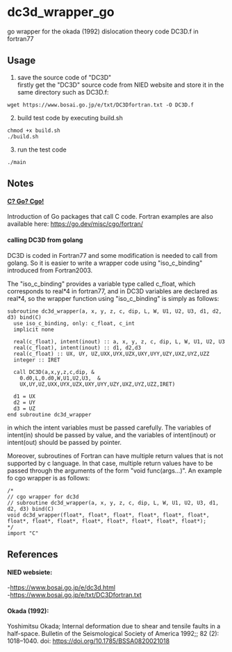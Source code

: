 # dc3d_wrapper_go
go wrapper for the okada (1992) dislocation theory code DC3D.f in fortran77

## Usage

1. save the source code of "DC3D"  
firstly get the "DC3D" source code from NIED website and store it in the same directory such as DC3D.f:
```
wget https://www.bosai.go.jp/e/txt/DC3Dfortran.txt -O DC3D.f
```
2. build test code by executing build.sh
```
chmod +x build.sh
./build.sh
```
3. run the test code
```
./main
```
## Notes
#### [C? Go? Cgo!](https://go.dev/blog/cgo)  
Introduction of Go packages that call C code. Fortran examples are also available here:
https://go.dev/misc/cgo/fortran/

#### calling DC3D from golang  
DC3D is coded in Fortran77 and some modification is needed to call from golang. So it is easier to write a wrapper code using "iso_c_binding" introduced from Fortran2003. 

The "iso_c_binding" provides a variable type called c_float, which corresponds to real\*4 in fortran77, and in DC3D variables are declared as real*4, so the wrapper function using "iso_c_binding" is simply as follows: 
```
subroutine dc3d_wrapper(a, x, y, z, c, dip, L, W, U1, U2, U3, d1, d2, d3) bind(C)
  use iso_c_binding, only: c_float, c_int
  implicit none

  real(c_float), intent(inout) :: a, x, y, z, c, dip, L, W, U1, U2, U3
  real(c_float), intent(inout) :: d1, d2,d3
  real(c_float) :: UX, UY, UZ,UXX,UYX,UZX,UXY,UYY,UZY,UXZ,UYZ,UZZ
  integer :: IRET

  call DC3D(a,x,y,z,c,dip, &
    0.d0,L,0.d0,W,U1,U2,U3,  &
    UX,UY,UZ,UXX,UYX,UZX,UXY,UYY,UZY,UXZ,UYZ,UZZ,IRET)

  d1 = UX
  d2 = UY
  d3 = UZ
end subroutine dc3d_wrapper
```
in which the intent variables must be passed carefully. The variables of intent(in) should be passed by value, and the variables of intent(inout) or intent(out) should be passed by pointer.  

Moreover, subroutines of Fortran can have multiple return values that is not supported by c language. In that case, multiple return values have to be passed through the arguments of the form "void func(args...)". An example fo cgo wrapper is as follows:
```
/*
// cgo wrapper for dc3d
// subroutine dc3d_wrapper(a, x, y, z, c, dip, L, W, U1, U2, U3, d1, d2, d3) bind(C)
void dc3d_wrapper(float*, float*, float*, float*, float*, float*, float*, float*, float*, float*, float*, float*, float*, float*);
*/
import "C"
```


## References
#### NIED websiete:
-https://www.bosai.go.jp/e/dc3d.html  
-https://www.bosai.go.jp/e/txt/DC3Dfortran.txt

#### Okada (1992):
Yoshimitsu Okada; Internal deformation due to shear and tensile faults in a half-space. Bulletin of the Seismological Society of America 1992;; 82 (2): 1018–1040. doi: https://doi.org/10.1785/BSSA0820021018
